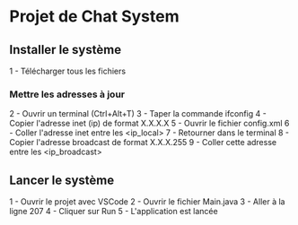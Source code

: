 # Projet de Chat System

## Installer le système
1 - Télécharger tous les fichiers
### Mettre les adresses à jour
2 - Ouvrir un terminal (Ctrl+Alt+T)
3 - Taper la commande ifconfig
4 - Copier l'adresse inet (ip) de format X.X.X.X
5 - Ouvrir le fichier config.xml
6 - Coller l'adresse inet entre les <ip_local>
7 - Retourner dans le terminal
8 - Copier l'adresse broadcast de format X.X.X.255
9 - Coller cette adresse entre les <ip_broadcast>


## Lancer le système
1 - Ouvrir le projet avec VSCode
2 - Ouvrir le fichier Main.java
3 - Aller à la ligne 207
4 - Cliquer sur Run
5 - L'application est lancée


